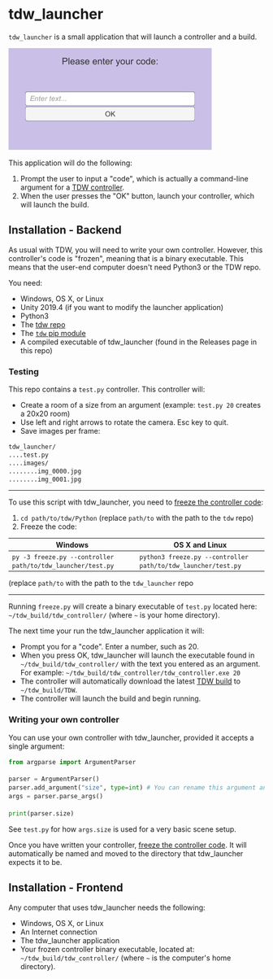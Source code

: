 # tdw_launcher

`tdw_launcher` is a small application that will launch a controller and a build.

![](tdw_launcher.jpg)

This application will do the following:

1. Prompt the user to input a "code", which is actually a command-line argument for a [TDW controller](https://github.com/threedworld-mit/tdw/blob/master/Documentation/getting_started.md#the-controller).
2. When the user presses the "OK" button, launch your controller, which will launch the build.

## Installation - Backend

As usual with TDW, you will need to write your own controller. However, this controller's code is "frozen", meaning that is a binary executable. This means that the user-end computer doesn't need Python3 or the TDW repo.

You need:

- Windows, OS X, or Linux
- Unity 2019.4 (if you want to modify the launcher application)
- Python3
- The [tdw repo](https://github.com/threedworld-mit/tdw)
- The [`tdw` pip module](https://github.com/threedworld-mit/tdw/blob/master/Documentation/getting_started.md#installation)
- A compiled executable of tdw_launcher (found in the Releases page in this repo)

### Testing

This repo contains a `test.py` controller. This controller will:

- Create a room of a size from an argument (example: `test.py 20` creates a 20x20 room)
- Use left and right arrows to rotate the camera. Esc key to quit.
- Save images per frame:

```
tdw_launcher/
....test.py
....images/
........img_0000.jpg
........img_0001.jpg
```

***

To use this script with tdw_launcher, you need to [freeze the controller code](https://github.com/threedworld-mit/tdw/blob/master/Documentation/misc_frontend/freeze.md):

1. `cd path/to/tdw/Python` (replace `path/to` with the path to the `tdw` repo)
2. Freeze the code:

| Windows                                                     | OS X and Linux                                               |
| ----------------------------------------------------------- | ------------------------------------------------------------ |
| `py -3 freeze.py --controller path/to/tdw_launcher/test.py` | `python3 freeze.py --controller path/to/tdw_launcher/test.py` |

(replace `path/to` with the path to the `tdw_launcher` repo

***

Running `freeze.py` will create a binary executable of `test.py` located here: `~/tdw_build/tdw_controller/` (where `~` is your home directory). 

The next time your run the tdw_launcher application it will:

- Prompt you for a "code". Enter a number, such as 20.
- When you press OK, tdw_launcher will launch the executable found in `~/tdw_build/tdw_controller/` with the text you entered as an argument. For  example: `~/tdw_build/tdw_controller/tdw_controller.exe 20`
- The controller will automatically download the latest [TDW build](https://github.com/threedworld-mit/tdw/blob/master/Documentation/getting_started.md#the-build) to `~/tdw_build/TDW`.
- The controller will launch the build and begin running.

### Writing your own controller

You can use your own controller with tdw_launcher, provided it accepts a single argument:

```python
from argparse import ArgumentParser

parser = ArgumentParser()
parser.add_argument("size", type=int) # You can rename this argument and change its type if needed.
args = parser.parse_args()

print(parser.size)
```

See `test.py` for how `args.size` is used for a very basic scene setup.

Once you have written your controller, [freeze the controller code](https://github.com/threedworld-mit/tdw/blob/master/Documentation/misc_frontend/freeze.md). It will automatically be named and moved to the directory that tdw_launcher expects it to be.

## Installation - Frontend

Any computer that uses tdw_launcher needs the following:

- Windows, OS X, or Linux
- An Internet connection
- The tdw_launcher application
- Your frozen controller binary executable, located at: `~/tdw_build/tdw_controller/` (where `~` is the computer's home directory). 